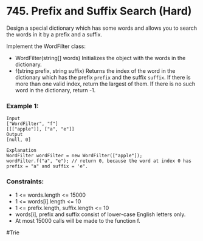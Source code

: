 # 745. Prefix and Suffix Search (Hard)

Design a special dictionary which has some words and allows you to search the words in it by a prefix and a suffix.

Implement the WordFilter class:

- WordFilter(string[] words) Initializes the object with the words in the dictionary.
- f(string prefix, string suffix) Returns the index of the word in the dictionary which has the prefix `prefix` and the suffix `suffix`. If there is more than one valid index, return the largest of them. If there is no such word in the dictionary, return -1.

### Example 1:

```
Input
["WordFilter", "f"]
[[["apple"]], ["a", "e"]]
Output
[null, 0]

Explanation
WordFilter wordFilter = new WordFilter(["apple"]);
wordFilter.f("a", "e"); // return 0, because the word at index 0 has prefix = "a" and suffix = 'e".
```

### Constraints:

- 1 <= words.length <= 15000
- 1 <= words[i].length <= 10
- 1 <= prefix.length, suffix.length <= 10
- words[i], prefix and suffix consist of lower-case English letters only.
- At most 15000 calls will be made to the function f.

#Trie
